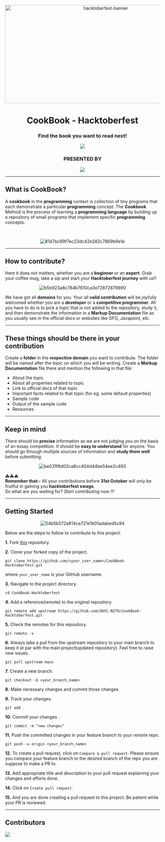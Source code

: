 
<p align="center">
   <img src="https://tipseason.com/assets/images/hacktoberfest-banner.jpg" alt="hacktoberfest-banner" width="640" height="320" />
</p>
<h1 align="center"> CookBook - Hacktoberfest</h1>
<h3 align="center">Find the book you want to read next!</h3>
<div align="center">   
    <img src="https://forthebadge.com/images/badges/open-source.svg" />
</div>


<h3 align="center">PRESENTED BY</h3>
<div align="center">
<img src="https://user-images.githubusercontent.com/91022462/194231133-2a503fbd-3715-4e9a-9692-e2666537b3c2.png" \>
</div>


***

## What is CookBook?

A **cookbook** in the **programming** context is collection of tiny programs that each demonstrate a particular **programming** concept. The **Cookbook** Method is the process of learning a **programming language** by building up a repository of small programs that implement specific **programming** concepts.

<br>

<div align="center">

![8147bc69f7ec23dc42e282c7869b9e1e](https://user-images.githubusercontent.com/69354224/194215676-3d71bab0-8a0a-42ee-8f81-8ba972535b32.gif)

</div>

***

## How to contribute?

Here it does not matters, whether you are a **beginner** or an **expert**. Grab your coffee mug, take a sip and start your **Hacktoberfest journey** with us!!

<div align="center">

![b5b923a8c784b7610ca3e72872879690](https://user-images.githubusercontent.com/69354224/194224163-f665762d-b9ee-40ca-802c-f176f8e373ed.gif)

</div>

We have got all **domains** for you. Your all **valid contribution** will be joyfully welcomed whether you are a **developer** or a **competitive programmer**. All you have to do is to pick a topic that is not added to the repository, study it, and then demonstrate the information in a **Markup Documentation** file as you usually see in the official docs or websites like GFG, Javapoint, etc.

***

## These things should be there in your contribution

Create a **folder** in the **respective domain** you want to contribute. The folder will be named after the topic on which you will be writing. Create a **Markup Documentation** file there and mention the following in that file:

* About the topic
* About all properties related to topic
* Link to official docs of that topic
* Important facts related to that topic (for eg. some default properties)
* Sample code
* Output of the sample code
* Resources

***

## Keep in mind

There should be **precise** information as we are not judging you on the basis of an essay competition. It should be **easy to understand** for anyone. You should go through multiple sources of information and **study them well** before submitting.

<div align="center">

![be031f8d02ca8cc404d44be54ee2c493](https://user-images.githubusercontent.com/69354224/194224095-342ef116-8537-4b94-ae75-143d70e92e6a.gif)

</div>

⚠️⚠️⚠️
<br>
**Remember that:-** All your contributions before **31st October** will only be fruitful in gaining you **hacktoberfest swags**. 
<br>
So what are you waiting for? *Start contributing now !!!*


***

## Getting Started

<div align="center">

![54b5b572a814ce721e1b01adabed5c84](https://user-images.githubusercontent.com/69354224/194224448-561dc77d-2d68-415f-a9bf-345f807202c1.gif)

</div>

Below are the steps to follow to contribute to this project:

**1.** Fork [this](https://github.com/GDSC-NITH/CookBook-Hacktoberfest) repository.

**2.** Clone your forked copy of the project.

```
git clone https://github.com/<your_user_name>/CookBook-Hacktoberfest.git
```

where `your_user_name` is your GitHub username.

**3.** Navigate to the project directory.

```
cd CookBook-Hacktoberfest
```

**4.** Add a reference(remote) to the original repository.

```
git remote add upstream https://github.com/GDSC-NITH/CookBook-Hacktoberfest.git
```

**5.** Check the remotes for this repository.

```
git remote -v
```

**6.** Always take a pull from the upstream repository to your main branch to keep it at par with the main project(updated repository). Feel free to raise new issues.

```
git pull upstream main
```

**7.** Create a new branch.

```
git checkout -b <your_branch_name>
```

**8.** Make necessary changes and commit those changes

**9.** Track your changes.

```
git add .
```

**10.** Commit your changes .

```
git commit -m "new changes"
```

**11.** Push the committed changes in your feature branch to your remote repo.

```
git push -u origin <your_branch_name>
```

**12.** To create a pull request, click on `Compare & pull request`. Please ensure you compare your feature branch to the desired branch of the repo you are suppose to make a PR to.

**13.** Add appropriate title and description to your pull request explaining your changes and efforts done.

**14.** Click on `Create pull request`.

**15.** And you are done creating a pull request to this project. Be patient while your PR is reviewed.

***

## Contributors

<a href="https://github.com/GDSC-NITH/CookBook-Hacktoberfest/contributors">
  <img src="https://contrib.rocks/image?repo=GDSC-NITH/CookBook-Hacktoberfest" />
</a>
